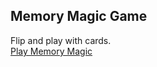 <h2>Memory Magic Game</h2>
<div>Flip and play with cards.</div> 
<div>
  <a href="https://memory-magic-lumos.netlify.app/">Play Memory Magic</a>
</div>


